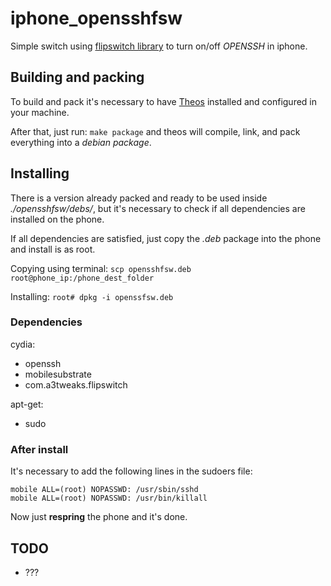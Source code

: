 # iphone_opensshfsw

Simple switch using [flipswitch library](https://github.com/a3tweaks/Flipswitch) to turn on/off *OPENSSH* in iphone.

## Building and packing

To build and pack it's necessary to have [Theos]() installed and configured in your machine.

After that, just run: `make package` and theos will compile, link, and pack everything into a *debian package*.

## Installing

There is a version already packed and ready to be used inside *./opensshfsw/debs/*, but it's necessary to check if all dependencies are installed on the phone.


If all dependencies are satisfied, just copy the *.deb* package into the phone and install is as root.

Copying using terminal: `scp opensshfsw.deb root@phone_ip:/phone_dest_folder`

Installing: `root# dpkg -i openssfsw.deb`

### Dependencies

cydia:

* openssh
* mobilesubstrate
* com.a3tweaks.flipswitch

apt-get:

* sudo

### After install

It's necessary to add the following lines in the sudoers file:

```
mobile ALL=(root) NOPASSWD: /usr/sbin/sshd
mobile ALL=(root) NOPASSWD: /usr/bin/killall
```

Now just **respring** the phone and it's done.

## TODO

* ???
